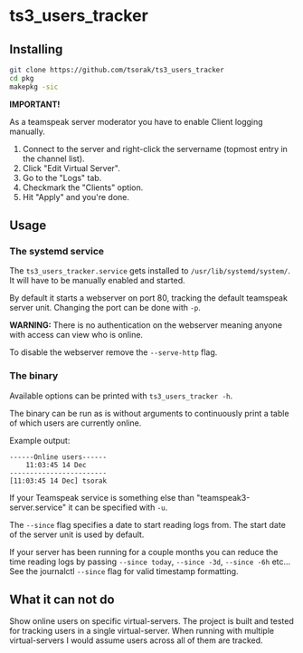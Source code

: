 # ts3_users_tracker

## Installing

```sh
git clone https://github.com/tsorak/ts3_users_tracker
cd pkg
makepkg -sic
```

**IMPORTANT!**

As a teamspeak server moderator you have to enable Client logging manually.

1. Connect to the server and right-click the servername (topmost entry in the channel list).
2. Click "Edit Virtual Server".
3. Go to the "Logs" tab.
4. Checkmark the "Clients" option.
5. Hit "Apply" and you're done.

## Usage

### The systemd service

The `ts3_users_tracker.service` gets installed to `/usr/lib/systemd/system/`. It will have to be manually enabled and started.

By default it starts a webserver on port 80, tracking the default teamspeak server unit. Changing the port can be done with `-p`.

**WARNING:** There is no authentication on the webserver meaning anyone with access can view who is online.

To disable the webserver remove the `--serve-http` flag.

### The binary

Available options can be printed with `ts3_users_tracker -h`.

The binary can be run as is without arguments to continuously print a table of which users are currently online.

Example output:

```
------Online users------
    11:03:45 14 Dec    
------------------------
[11:03:45 14 Dec] tsorak
```

If your Teamspeak service is something else than "teamspeak3-server.service" it can be specified with `-u`.

The `--since` flag specifies a date to start reading logs from. The start date of the server unit is used by default.

If your server has been running for a couple months you can reduce the time reading logs by passing `--since today`, `--since -3d`, `--since -6h` etc...
See the journalctl `--since` flag for valid timestamp formatting.

## What it can not do

Show online users on specific virtual-servers. The project is built and tested for tracking users in a single virtual-server. When running with multiple virtual-servers I would assume users across all of them are tracked.

